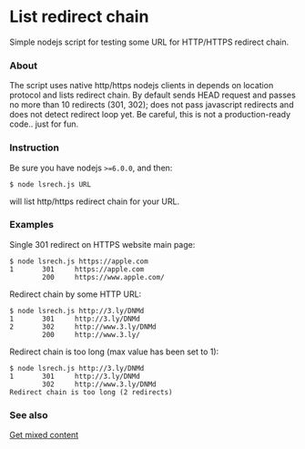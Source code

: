 # List redirect chain
Simple nodejs script for testing some URL for HTTP/HTTPS redirect chain.

### About
The script uses native http/https nodejs clients in depends on location protocol and lists redirect chain. By default sends HEAD request and passes no more than 10 redirects (301, 302); does not pass javascript redirects and does not detect redirect loop yet. Be careful, this is not a production-ready code.. just for fun.

### Instruction
Be sure you have nodejs `>=6.0.0`, and then:
```
$ node lsrech.js URL
```
will list http/https redirect chain for your URL.

### Examples
Single 301 redirect on HTTPS website main page:
```
$ node lsrech.js https://apple.com
1       301     https://apple.com
        200     https://www.apple.com/
```

Redirect chain by some HTTP URL:
```
$ node lsrech.js http://3.ly/DNMd
1       301     http://3.ly/DNMd
2       302     http://www.3.ly/DNMd
        200     http://www.3.ly/
```

Redirect chain is too long (max value has been set to 1):
```
$ node lsrech.js http://3.ly/DNMd
1       301     http://3.ly/DNMd
        302     http://www.3.ly/DNMd
Redirect chain is too long (2 redirects)
```

### See also
[Get mixed content](https://github.com/cerberus-ab/get-mixed-content)
